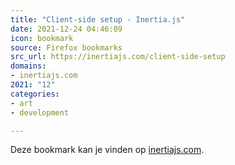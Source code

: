 ```yaml
---
title: "Client-side setup - Inertia.js"
date: 2021-12-24 04:46:09
icon: bookmark
source: Firefox bookmarks
src_url: https://inertiajs.com/client-side-setup
domains:
- inertiajs.com
2021: "12"
categories:
- art
- development

---
```

Deze bookmark kan je vinden op [inertiajs.com](https://inertiajs.com/client-side-setup).
